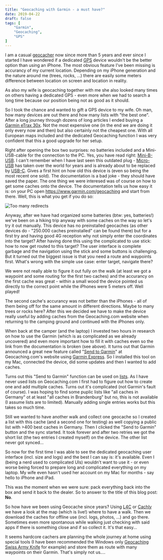 ```yaml
---
title: "Geocaching with Garmin - a must have?"
date: 2019-04-22
draft: false
tags: [
    "Garmin",
    "Geocaching",
    "GPS"
]
---
```

I am a casual [geocacher](https://www.geocaching.com/play) now since more than 5 years and ever since I started I have wondered if a dedicated [GPS](https://en.wikipedia.org/wiki/Global_Positioning_System) device wouldn't be the better option than using an iPhone. The most obvious feature I've been missing is accurancy of my current location. Depending on my iPhone generation and the nature around me (trees, rocks, ...) there are easily some meters difference between location on screen and location in reality.

As also my wife is geocaching together with me she also looked many times on others having a dedicated GPS - even more when we had to search a long time because our position being not as good as it should.

So I took the chance and wanted to gift a GPS device to my wife. Oh man, how many devices are out there and how many lists with "the best one". After a long journey through dozens of long articles I ended buying a [Garmin eTrax 30x](https://buy.garmin.com/de-DE/DE/p/518048). Not the most expensive one (in the end we are doing it only every now and then) but also certainly not the cheapest one. With all European maps included and the dedicated Geocaching function I was very confident that this a good upgrade for her setup.

Right after opening the box two surprises: no batteries included and a Mini-USB-cable for the connection to the PC. Yes, you have read right: [Mini-B-USB](https://en.wikipedia.org/wiki/USB_hardware#Mini_connectors). I can't remember when I have last seen this outdated plug - [Micro-USB](https://en.wikipedia.org/wiki/USB_hardware#Micro_connectors) has taken over the world for years and is already about to be replaced by [USB-C](https://en.wikipedia.org/wiki/USB-C). Gives a first hint on how old this device is (even so being the most recent one sold). The documentation is a bad joke - they should have saved the paper. The one thing we were interesed was of course on how to get some caches onto the device. The documentation tells us how easy it is: on your PC open <https://www.garmin.com/geocaching> and start from there. Well, this is what you get if you do so:

![Too many redirects](/img/tooManyRedirectsGarmin.jpg "Too many redirects")

Anyway, after we have had organized some batteries (btw: yes, batteries!) we've been on a hiking trip anyway with some caches on the way so let's try it out manually. This device has no preinstalled geocaches (as other devices do - "250.000 caches preinstalled" can be found there) but for a first try and having good 4G reception why not simply enter the coordinates into the target? After having done this using the complicated to use stick: how to now get routed to this target? The user interface is complete garbage and the navigation using the stick and some buttons is challenging. But it turned out the biggest issue is that you need a route and waypoints first. What's wrong with the simple use case: enter target, navigate there?

We were not really able to figure it out fully on the walk (at least we got a waypoint and some routing for the first two caches) and the accurancy on the first cache was great - within a small wood the device pointed us directly to the correct point while the iPhones were 5 meters off. Well played!

The second cache's accurancy was not better than the iPhones - all of them being off for the same amount in different directions. Maybe to many trees or rocks here? After this we decided we have to make the device really useful by adding caches from the Geocaching.com website when returning to the camping ground and continued with the iPhones only.

When back at the camper (and the laptop) I invested two hours in research on how to use the Garmin (which is as complicated as we already uncovered) and even more important how to fill it with caches even so the link from the documentation is broken (see above). It turns out that Garmin announced a great new feature called "[Send to Garmin](https://www.geocaching.com/blog/2017/04/new-a-magic-button-for-your-garmin-gps/)" at Geocaching.com's website using [Garmin Express](https://www.garmin.com/en-US/software/express). So I installed this tool on my Mac, connected the device, did some updates and then I wanted to add caches.

Turns out this "Send to Garmin" function can be used on [lists](https://www.geocaching.com/bookmarks/default.aspx?guid=64620b18-69dc-4f70-8d3c-31d0e28e7691&WptTypeID=2). As I have never used lists on Geocaching.com I first had to figure out how to create one and add multiple caches. Turns out it's complicated (not Garmin's fault of course). I was hoping to find some puplic lists like "all caches in Germany" ot at least "all caches in Brandenburg" but no, this is not available (I assume lists are to limited). Manually adding single entries works but this takes so much time. 

Still we wanted to have another walk and collect one geocache so I created a list with this cache (and a second one for testing) as well copying a public list with >400 best caches in Germany. Then I clicked the "Send to Garmin" button and the sync started. It took forever and after two retries we got the short list (the two entries I created myself) on the device. The other list never got synced...

So now for the first time I was able to see the dedicated geocaching user interface (incl. size and logs) and the best I can say is: it's available. Even I (being a nerd used to complicated UIs) wouldn't want to use it - or even worse being forced to prepare long and complicated everything on my laptop. My wife even hasn't used her account on my Mac for months - say hello to iPhone and iPad.

This was the moment when we were sure: pack everything back into the box and send it back to the dealer. So to answer to the title of this blog post: **No**.

So how have we been using Geocache since years? Using [L4C](https://www.looking4cache.com/) or [Cachly](http://www.cach.ly/) we have a look at the map (which is live!) where to have a walk. Then we download the caches for offline use (incl. logs, photos, ...) and go there. Sometimes even more spontanous while walking just checking with said apps if there is something close and if so collect it. It's that easy...

It seems hardcore cachers are planning the whole journey at home using special tools (I have been recommended the Windows only [Geocaching Swiss Army Knife](https://gsak.net/index.php) for example) and store them as route with many waypoints on their Garmin. That's simply not us....